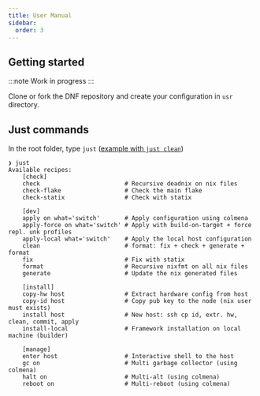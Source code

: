 ```yaml
---
title: User Manual
sidebar:
  order: 3
---
```


## Getting started

:::note
Work in progress
:::

Clone or fork the DNF repository and create your configuration in `usr` directory.

## Just commands

In the root folder, type `just` ([example with `just clean`](/doc/specifications/#the-generator))

```shell
❯ just
Available recipes:
    [check]
    check                        # Recursive deadnix on nix files
    check-flake                  # Check the main flake
    check-statix                 # Check with statix

    [dev]
    apply on what='switch'       # Apply configuration using colmena
    apply-force on what='switch' # Apply with build-on-target + force repl. unk profiles
    apply-local what='switch'    # Apply the local host configuration
    clean                        # format: fix + check + generate + format
    fix                          # Fix with statix
    format                       # Recursive nixfmt on all nix files
    generate                     # Update the nix generated files

    [install]
    copy-hw host                 # Extract hardware config from host
    copy-id host                 # Copy pub key to the node (nix user must exists)
    install host                 # New host: ssh cp id, extr. hw, clean, commit, apply
    install-local                # Framework installation on local machine (builder)

    [manage]
    enter host                   # Interactive shell to the host
    gc on                        # Multi garbage collector (using colmena)
    halt on                      # Multi-alt (using colmena)
    reboot on                    # Multi-reboot (using colmena)
```
